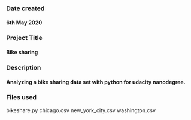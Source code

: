 ### Date created
#### 6th May 2020

### Project Title
#### Bike sharing

### Description
#### Analyzing a bike sharing data set with python for udacity nanodegree.

### Files used
bikeshare.py
chicago.csv
new_york_city.csv
washington.csv


